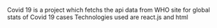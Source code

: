 Covid 19 is a project which fetchs the api data from WHO site for global stats of Covid 19 cases
Technologies used are react.js and html
